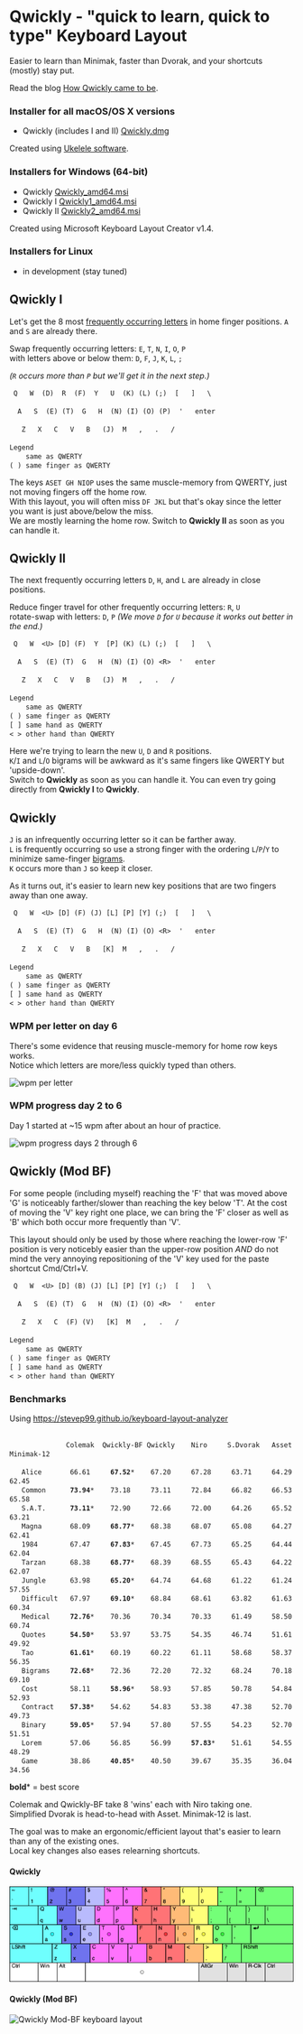 # Qwickly - "quick to learn, quick to type" Keyboard Layout

Easier to learn than Minimak, faster than Dvorak, and your shortcuts (mostly) stay put.

Read the blog [How Qwickly came to be](https://blog.keithkim.org/opensource/making-the-qwickest-keyboard-layout).

### Installer for all macOS/OS X versions
- Qwickly (includes I and II) [Qwickly.dmg](https://github.com/qwickly-org/Qwickly/releases/download/v1.0/Qwickly.dmg)

Created using [Ukelele software](https://software.sil.org/ukelele).

### Installers for Windows (64-bit)
- Qwickly [Qwickly_amd64.msi](https://github.com/qwickly-org/Qwickly/releases/download/v1.0/Qwickly_amd64.msi)
- Qwickly I [Qwickly1_amd64.msi](https://github.com/qwickly-org/Qwickly/releases/download/v1.0/Qwickly1_amd64.msi)
- Qwickly II [Qwickly2_amd64.msi](https://github.com/qwickly-org/Qwickly/releases/download/v1.0/Qwickly2_amd64.msi)

Created using Microsoft Keyboard Layout Creator v1.4.

### Installers for Linux
- in development (stay tuned)


## Qwickly I

Let's get the 8 most [frequently occurring letters](https://en.wikipedia.org/wiki/Letter_frequency) in home finger positions. `A` and `S` are already there.

Swap frequently occurring letters: `E`, `T`, `N`, `I`, `O`, `P`<br/>
with letters above or below them: `D`, `F`, `J`, `K`, `L`, `;`

*(`R` occurs more than `P` but we'll get it in the next step.)*
```
 Q   W  (D)  R  (F)  Y   U  (K) (L) (;)  [   ]   \

  A   S  (E) (T)  G   H  (N) (I) (O) (P)  '   enter

   Z   X   C   V   B   (J)  M   ,   .   /

Legend
    same as QWERTY
( ) same finger as QWERTY
```
The keys `ASET GH NIOP` uses the same muscle-memory from QWERTY, just not moving fingers off the home row.<br/>
With this layout, you will often miss `DF JKL` but that's okay since the letter you want is just above/below the miss.<br/>
We are mostly learning the home row. Switch to **Qwickly II** as soon as you can handle it.

## Qwickly II

The next frequently occurring letters `D`, `H`, and `L` are already in close positions.

Reduce finger travel for other frequently occurring letters: `R`, `U`<br/>
rotate-swap with letters: `D`, `P` *(We move `D` for `U` because it works out better in the end.)*
```
 Q   W  <U> [D] (F)  Y  [P] (K) (L) (;)  [   ]   \

  A   S  (E) (T)  G   H  (N) (I) (O) <R>  '   enter

   Z   X   C   V   B   (J)  M   ,   .   /

Legend
    same as QWERTY
( ) same finger as QWERTY
[ ] same hand as QWERTY
< > other hand than QWERTY
```

Here we're trying to learn the new `U`, `D` and `R` positions.<br/>
`K`/`I` and `L`/`O` bigrams will be awkward as it's same fingers like QWERTY but 'upside-down'.<br/>
Switch to **Qwickly** as soon as you can handle it. You can even try going directly from **Qwickly I** to **Qwickly**.

## Qwickly

`J` is an infrequently occurring letter so it can be farther away.<br/>
`L` is frequently occurring so use a strong finger with the ordering `L`/`P`/`Y` to minimize same-finger [bigrams](https://blogs.sas.com/content/iml/2014/09/26/bigrams.html).<br/>
`K` occurs more than `J` so keep it closer.

As it turns out, it's easier to learn new key positions that are two fingers away than one away.
```
 Q   W  <U> [D] (F) (J) [L] [P] [Y] (;)  [   ]   \

  A   S  (E) (T)  G   H  (N) (I) (O) <R>  '   enter

   Z   X   C   V   B   [K]  M   ,   .   /

Legend
    same as QWERTY
( ) same finger as QWERTY
[ ] same hand as QWERTY
< > other hand than QWERTY
```

### WPM per letter on day 6

There's some evidence that reusing muscle-memory for home row keys works.<br/>
Notice which letters are more/less quickly typed than others.

![wpm per letter](https://github.com/qwickly-org/Qwickly/blob/master/wpm-letters-day-6.png)

### WPM progress day 2 to 6

Day 1 started at ~15 wpm after about an hour of practice.

![wpm progress days 2 through 6](https://github.com/qwickly-org/Qwickly/blob/master/wpm-days-2-6.png)

## Qwickly (Mod BF)

For some people (including myself) reaching the 'F' that was moved above 'G' is noticeably farther/slower than reaching the key below 'T'. At the cost of moving the 'V' key right one place, we can bring the 'F' closer as well as 'B' which both occur more frequently than 'V'.

This layout should only be used by those where reaching the lower-row 'F' position is very noticebly easier than the upper-row position *AND* do not mind the very annoying repositioning of the 'V' key used for the paste shortcut Cmd/Ctrl+V.

```
 Q   W  <U> [D] (B) (J) [L] [P] [Y] (;)  [   ]   \

  A   S  (E) (T)  G   H  (N) (I) (O) <R>  '   enter

   Z   X   C  (F) (V)   [K]  M   ,   .   /

Legend
    same as QWERTY
( ) same finger as QWERTY
[ ] same hand as QWERTY
< > other hand than QWERTY
```

### Benchmarks

Using https://stevep99.github.io/keyboard-layout-analyzer

<pre><code>
              Colemak  Qwickly-BF Qwickly    Niro     S.Dvorak   Asset   Minimak-12

   Alice       66.61     <b>67.52</b>*    67.20     67.28     63.71     64.29     62.45
   Common      <b>73.94</b>*    73.18     73.11     72.84     66.82     66.53     65.58
   S.A.T.      <b>73.11</b>*    72.90     72.66     72.00     64.26     65.52     63.21
   Magna       68.09     <b>68.77</b>*    68.38     68.07     65.08     64.27     62.41
   1984        67.47     <b>67.83</b>*    67.45     67.73     65.25     64.44     62.04
   Tarzan      68.38     <b>68.77</b>*    68.39     68.55     65.43     64.22     62.07
   Jungle      63.98     <b>65.20</b>*    64.74     64.68     61.22     61.24     57.55
   Difficult   67.97     <b>69.10</b>*    68.84     68.61     63.82     61.63     60.34
   Medical     <b>72.76</b>*    70.36     70.34     70.33     61.49     58.50     60.74
   Quotes      <b>54.50</b>*    53.97     53.75     54.35     46.74     51.61     49.92
   Tao         <b>61.61</b>*    60.19     60.22     61.11     58.68     58.37     56.35
   Bigrams     <b>72.68</b>*    72.36     72.20     72.32     68.24     70.18     69.10
   Cost        58.11     <b>58.96</b>*    58.93     57.85     50.78     54.84     52.93
   Contract    <b>57.38</b>*    54.62     54.83     53.38     47.38     52.70     49.73
   Binary      <b>59.05</b>*    57.94     57.80     57.55     54.23     52.70     51.51
   Lorem       57.06     56.85     56.99     <b>57.83</b>*    51.61     54.55     48.29
   Game        38.86     <b>40.85</b>*    40.50     39.67     35.35     36.04     34.56
</code></pre>
**bold*** = best score

Colemak and Qwickly-BF take 8 'wins' each with Niro taking one.<br/>
Simplified Dvorak is head-to-head with Asset. Minimak-12 is last.

The goal was to make an ergonomic/efficient layout that's easier to learn than any of the existing ones.<br/>
Local key changes also eases relearning shortcuts.

#### Qwickly
![Qwickly keyboard layout](https://github.com/qwickly-org/Qwickly/blob/master/Qwickly.png)

#### Qwickly (Mod BF)
![Qwickly Mod-BF keyboard layout](https://github.com/qwickly-org/Qwickly/blob/master/Qwickly-BF.png)
